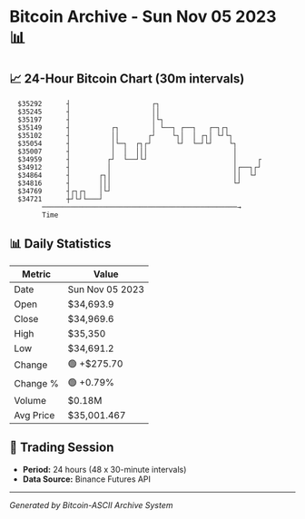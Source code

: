 # Bitcoin Archive - Sun Nov 05 2023 📊

## 📈 24-Hour Bitcoin Chart (30m intervals)

```
  $35292      ┤                    ┌┐                          
  $35245      ┤                    ││                          
  $35197      ┤                    │└┐                         
  $35149      ┤          ┌┐        │ └──┐ ┌──┐   ┌─┐┌┐         
  $35102      ┤          ││       ┌┘    └┐│  │ ┌┐│ └┘└┐        
  $35054      ┤          │└─┐  ┌┐┌┘      └┘  └─┘└┘    └┐       
  $35007      ┤          │  │  │││                     │       
  $34959      ┤         ┌┘  └──┘└┘                     │     ┌ 
  $34912      ┤         │                              │┌──┐┌┘ 
  $34864      ┤       ┌┐│                              ││  └┘  
  $34816      ┤       │││                              └┘      
  $34769      ┤┌┐┌┐   │└┘                                      
  $34721      ┼┘└┘└───┘                                        
        ────────────────────────────────────────────────→
        Time
```

## 📊 Daily Statistics

| Metric | Value |
|--------|-------|
| Date | Sun Nov 05 2023 |
| Open | $34,693.9 |
| Close | $34,969.6 |
| High | $35,350 |
| Low | $34,691.2 |
| Change | 🟢 +$275.70 |
| Change % | 🟢 +0.79% |
| Volume | $0.18M |
| Avg Price | $35,001.467 |

## 📅 Trading Session

- **Period:** 24 hours (48 x 30-minute intervals)
- **Data Source:** Binance Futures API

---
*Generated by Bitcoin-ASCII Archive System*
